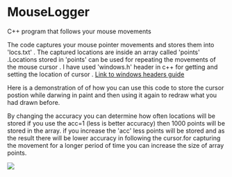 # MouseLogger
C++ program that follows your mouse movements

The code captures your mouse pointer movements and stores them into 'locs.txt' .
The captured locations are inside an array called 'points' .Locations stored in 'points' can be used for repeating the movements of the mouse cursor .
I have used 'windows.h' header in c++ for getting and setting the location of cursor .
 [Link to windows headers guide](https://docs.microsoft.com/en-us/windows/desktop/winprog/using-the-windows-headers)

Here is a demonstration of of how you can use this code to store the cursor postion while darwing in paint and then using it again to redraw what you had drawn before.

By changing the accuracy you can determine how often locations will be stored if you use the acc=1 (less is better accuracy) then 1000 points will be stored in the array.
if you increase the 'acc' less points will be stored and as the result there will be lower accuracy in following the cursor.for capturing the movement for a longer period of time you can increase the size of array points.

![](http://www.mediafire.com/view/zzbz6adqju2k92u/bandicam20190205121347307.gif)
